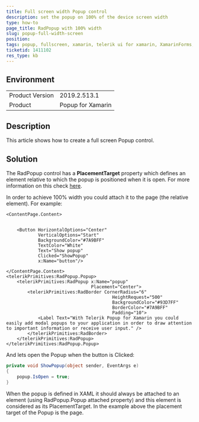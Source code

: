 ```yaml
---
title: Full screen width Popup control
description: set the popup on 100% of the device screen width
type: how-to
page_title: RadPopup with 100% width
slug: popup-full-width-screen
position: 
tags: popup, fullscreen, xamarin, telerik ui for xamarin, XamarinForms, device
ticketid: 1411102
res_type: kb
---
```


## Environment
<table>
    <tbody>
	    <tr>
	    	<td>Product Version</td>
	    	<td>2019.2.513.1</td>
	    </tr>
	    <tr>
	    	<td>Product</td>
	    	<td>Popup for Xamarin</td>
	    </tr>
    </tbody>
</table>


## Description

This article shows how to create a full screen Popup control.

## Solution

The RadPopup control has a **PlacementTarget** property which defines an element relative to which the popup is positioned when it is open. For more information on this check [here](https://docs.telerik.com/devtools/xamarin/controls/popup/popup-key-features#placement-configuration).

In order to achieve 100% width you could attach it to the page (the relative element). For example:

```XAML
<ContentPage.Content>


    <Button HorizontalOptions="Center"
            VerticalOptions="Start"
            BackgroundColor="#7A9BFF"
            TextColor="White"
            Text="Show popup"
            Clicked="ShowPopup"
            x:Name="button"/>

</ContentPage.Content>
<telerikPrimitives:RadPopup.Popup>
    <telerikPrimitives:RadPopup x:Name="popup"
                                Placement="Center">
        <telerikPrimitives:RadBorder CornerRadius="6" 
                                        HeightRequest="500"
                                        BackgroundColor="#93D7FF"
                                        BorderColor="#7A9BFF"
                                        Padding="10">
            <Label Text="With Telerik Popup for Xamarin you could easily add modal popups to your application in order to draw attention to important information or receive user input." />
        </telerikPrimitives:RadBorder>
    </telerikPrimitives:RadPopup>
</telerikPrimitives:RadPopup.Popup>
```

And lets open the Popup when the button is Clicked:

```C#
private void ShowPopup(object sender, EventArgs e)
{
    popup.IsOpen = true;
}
```

When the popup is defined in XAML it should always be attached to an element (using RadPopup.Popup attached property) and this element is considered as its PlacementTarget. In the example above the placement target of the Popup is the page.
